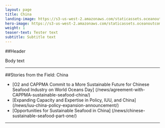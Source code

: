```yaml
---
layout: page
title: China
landing-image: https://s3-us-west-2.amazonaws.com/staticassets.oceanoutcomes.org/rollover+images/placeholderrollover.jpg
hero-image: https://s3-us-west-2.amazonaws.com/staticassets.oceanoutcomes.org/hero+photos/placeholderhero.jpg
weight: 1
teaser-text: Tester text
subtitle: Subtitle text
---
```


##Header

Body text

---
##Stories from the Field: China

* [O2 and CAPPMA Commit to a More Sustainable Future for Chinese Seafood Industry on World Oceans Day] (/news/agreement-with-CAPPMA-sustainable-seafood-china/)
* [Expanding Capacity and Expertise in Policy, IUU, and China] (/news/iuu-china-policy-expansion-announcement/)
* [Opportunities for Sustainable Seafood in China] (/news/chinese-sustainable-seafood-part-one/)

---
